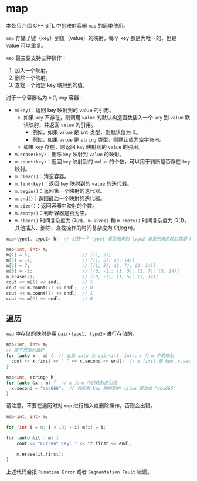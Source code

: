# map

本处只介绍 C++ STL 中的映射容器 `map` 的简单使用。

`map` 存储了键（key）到值（value）的映射，每个 key 都是为唯一的，但是 value 可以重复。

`map` 最主要支持三种操作：

1. 加入一个映射。
2. 删除一个映射。
3. 查找一个给定 key 映射到的值。

对于一个容器名为 `m` 的 `map` 容器：

- `m[key]`：返回 key 映射到的 value 的引用。
    - 如果 `key` 不存在，则调用 `value` 的默认构造函数插入一个 `key` 到 `value` 默认映射，并返回 `value` 的引用。
        - 例如，如果 `value` 是 `int` 类型，则默认值为 $0$。
        - 例如，如果 `value` 是 `string` 类型，则默认值为空字符串。
    - 如果 `key` 存在，则返回 `key` 映射到的 `value` 的引用。
- `m.erase(key)`：删除 `key` 映射到 `value` 的映射。
- `m.count(key)`：返回 `key` 映射到的 `value` 的个数，可以用于判断是否存在 `key` 映射。
- `m.clear()`：清空容器。
- `m.find(key)`：返回 `key` 映射到的 `value` 的迭代器。
- `m.begin()`：返回第一个映射的迭代器。
- `m.end()`：返回最后一个映射的迭代器。
- `m.size()`：返回容器中映射的个数。
- `m.empty()`：判断容器是否为空。
- `m.clear()` 时间复杂度为 $O(n)$，`m.size()` 和 `m.empty()` 时间复杂度为 $O(1)$，其他插入、删除、查找操作的时间复杂度为 $O(\log n)$。

```cpp
map<type1, type2> h;  // 创建一个 type1 类型元素到 type2 类型元素的映射容器 h

map<int, int> m;
m[1] = 5;                    // [(1, 5)]
m[3] = 14;                   // [(1, 5); (3, 14)]
m[2] = 7;                    // [(1, 5); (2, 7); (3, 14)]
m[0] = -1;                   // [(0, -1); (1, 5); (2, 7); (3, 14)]
m.erase(2);                  // [(0, -1); (1, 5); (3, 14)]
cout << m[1] << endl;        // 5
cout << m.count(7) << endl;  // 0
cout << m.count(1) << endl;  // 1
cout << m[2] << endl;        // 0
```

## 遍历

`map` 中存储的映射是用 `pair<type1, type2>` 进行存储的。

```cpp
map<int, int> m;
// 基于范围的循环
for (auto x : m) {  // 此处 auto 为 pair<int, int>，x 为 m 中的映射
  cout << x.first << " " << x.second << endl;  // x.first 是 key，x.second 是 value
}

map<int, string> h;
for (auto &x : m) {  // x 为 m 中的映射的引用
  x.second = "abc666";  // 将所有 key 映射到的 value 都改成 "abc666"
}
```

请注意，不要在遍历时对 `map` 进行插入或删除操作，否则会出错。

```cpp
map<int, int> m;

for (int i = 0; i < 10; ++i) m[i] = i;

for (auto &it : m) {
	cout << "Current Key: " << it.first << endl;

	m.erase(it.first);
}
```

上述代码会报 `Rumetime Error` 或者 `Segmentation Fault` 错误。